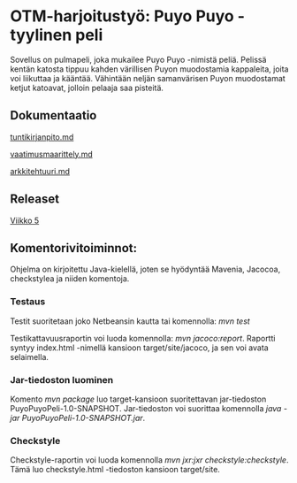 # OTM-harjoitustyö: Puyo Puyo -tyylinen peli
Sovellus on pulmapeli, joka mukailee Puyo Puyo -nimistä peliä. Pelissä 
kentän katosta tippuu kahden värillisen Puyon muodostamia kappaleita, 
joita voi liikuttaa ja kääntää. Vähintään neljän samanvärisen Puyon 
muodostamat ketjut katoavat, jolloin pelaaja saa pisteitä.

## Dokumentaatio
[tuntikirjanpito.md](https://github.com/villekov1/otm-harjoitustyo/blob/master/dokumentointi/tuntikirjanpito.md)

[vaatimusmaarittely.md](https://github.com/villekov1/otm-harjoitustyo/blob/master/dokumentointi/vaatimusmaarittely.md)

[arkkitehtuuri.md](https://github.com/villekov1/otm-harjoitustyo/blob/master/dokumentointi/arkkitehtuuri.md)

## Releaset
[Viikko 5](https://github.com/villekov1/otm-harjoitustyo/releases/tag/Release1)

## Komentorivitoiminnot:
Ohjelma on kirjoitettu Java-kielellä, joten se hyödyntää Mavenia, 
Jacocoa, checkstylea ja niiden komentoja.

### Testaus
Testit suoritetaan joko Netbeansin kautta tai komennolla: *mvn test* 

Testikattavuusraportin voi luoda komennolla: *mvn jacoco:report*.
Raportti syntyy index.html -nimellä kansioon target/site/jacoco, ja sen 
voi avata selaimella.


### Jar-tiedoston luominen
Komento *mvn package* luo target-kansioon suoritettavan jar-tiedoston 
PuyoPuyoPeli-1.0-SNAPSHOT. Jar-tiedoston voi suorittaa komennolla *java 
-jar PuyoPuyoPeli-1.0-SNAPSHOT.jar*.


### Checkstyle
Checkstyle-raportin voi luoda komennolla *mvn jxr:jxr 
checkstyle:checkstyle*. Tämä luo checkstyle.html -tiedoston kansioon 
target/site.
